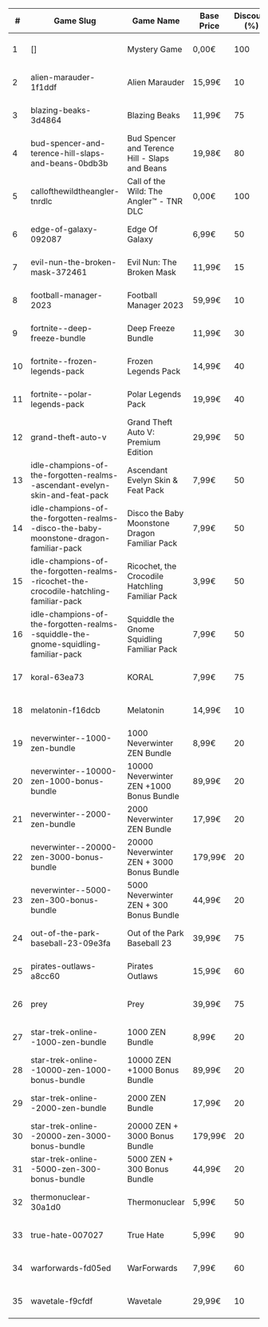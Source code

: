 |#|Game Slug|Game Name|Base Price|Discount (%)|Starts|Ends|
|---|---|---|---|---|---|---|
|1|[]|Mystery Game|0,00€|100|2022-12-15 16h|2022-12-16 16h|
|2|alien-marauder-1f1ddf|Alien Marauder|15,99€|10|2022-12-15 14h|2022-12-22 14h|
|3|blazing-beaks-3d4864|Blazing Beaks|11,99€|75|2022-12-15 15h|2023-01-02 15h|
|4|bud-spencer-and-terence-hill-slaps-and-beans-0bdb3b|Bud Spencer and Terence Hill - Slaps and Beans|19,98€|80|2022-12-16 04h|2023-01-01 04h|
|5|callofthewildtheangler-tnrdlc|Call of the Wild: The Angler™ - TNR DLC|0,00€|100|2022-12-15 10h|2023-01-05 10h|
|6|edge-of-galaxy-092087|Edge Of Galaxy|6,99€|50|2023-01-10 05h|2023-01-17 05h|
|7|evil-nun-the-broken-mask-372461|Evil Nun: The Broken Mask|11,99€|15|2022-12-09 18h|2022-12-16 18h|
|8|football-manager-2023|Football Manager 2023|59,99€|10|2022-12-22 15h|2022-12-27 15h|
|9|fortnite--deep-freeze-bundle|Deep Freeze Bundle|11,99€|30|2022-12-21 00h|2023-01-10 00h|
|10|fortnite--frozen-legends-pack|Frozen Legends Pack|14,99€|40|2022-12-21 00h|2023-01-10 00h|
|11|fortnite--polar-legends-pack|Polar Legends Pack|19,99€|40|2022-12-21 00h|2023-01-10 00h|
|12|grand-theft-auto-v|Grand Theft Auto V: Premium Edition|29,99€|50|2022-12-14 16h|2023-01-05 16h|
|13|idle-champions-of-the-forgotten-realms--ascendant-evelyn-skin-and-feat-pack|Ascendant Evelyn Skin & Feat Pack|7,99€|50|2023-01-13 20h|2023-01-20 20h|
|14|idle-champions-of-the-forgotten-realms--disco-the-baby-moonstone-dragon-familiar-pack|Disco the Baby Moonstone Dragon Familiar Pack|7,99€|50|2023-01-13 20h|2023-01-20 20h|
|15|idle-champions-of-the-forgotten-realms--ricochet-the-crocodile-hatchling-familiar-pack|Ricochet, the Crocodile Hatchling Familiar Pack|3,99€|50|2023-01-13 20h|2023-01-20 20h|
|16|idle-champions-of-the-forgotten-realms--squiddle-the-gnome-squidling-familiar-pack|Squiddle the Gnome Squidling Familiar Pack|7,99€|50|2023-01-13 20h|2023-01-20 20h|
|17|koral-63ea73|KORAL|7,99€|75|2022-12-18 05h|2023-01-01 05h|
|18|melatonin-f16dcb|Melatonin|14,99€|10|2022-12-15 17h|2023-01-05 17h|
|19|neverwinter--1000-zen-bundle|1000 Neverwinter ZEN Bundle|8,99€|20|2022-12-21 16h|2023-01-06 16h|
|20|neverwinter--10000-zen-1000-bonus-bundle|10000 Neverwinter ZEN +1000 Bonus Bundle|89,99€|20|2022-12-21 16h|2023-01-06 16h|
|21|neverwinter--2000-zen-bundle|2000 Neverwinter ZEN Bundle|17,99€|20|2022-12-21 16h|2023-01-06 16h|
|22|neverwinter--20000-zen-3000-bonus-bundle|20000 Neverwinter ZEN + 3000 Bonus Bundle|179,99€|20|2022-12-21 16h|2023-01-06 16h|
|23|neverwinter--5000-zen-300-bonus-bundle|5000 Neverwinter ZEN + 300 Bonus Bundle|44,99€|20|2022-12-21 16h|2023-01-06 16h|
|24|out-of-the-park-baseball-23-09e3fa|Out of the Park Baseball 23|39,99€|75|2022-12-22 18h|2023-01-05 13h|
|25|pirates-outlaws-a8cc60|Pirates Outlaws|15,99€|60|2022-12-12 05h|2022-12-18 05h|
|26|prey|Prey|39,99€|75|2023-01-24 16h|2023-01-31 16h|
|27|star-trek-online--1000-zen-bundle|1000 ZEN Bundle|8,99€|20|2022-12-21 16h|2023-01-02 16h|
|28|star-trek-online--10000-zen-1000-bonus-bundle|10000 ZEN +1000 Bonus Bundle|89,99€|20|2022-12-21 16h|2023-01-02 16h|
|29|star-trek-online--2000-zen-bundle|2000 ZEN Bundle|17,99€|20|2022-12-21 16h|2023-01-02 16h|
|30|star-trek-online--20000-zen-3000-bonus-bundle|20000 ZEN + 3000 Bonus Bundle|179,99€|20|2022-12-21 16h|2023-01-02 16h|
|31|star-trek-online--5000-zen-300-bonus-bundle|5000 ZEN + 300 Bonus Bundle|44,99€|20|2022-12-21 16h|2023-01-02 16h|
|32|thermonuclear-30a1d0|Thermonuclear|5,99€|50|2023-01-17 18h|2023-01-24 18h|
|33|true-hate-007027|True Hate|5,99€|90|2022-12-15 17h|2022-12-30 17h|
|34|warforwards-fd05ed|WarForwards|7,99€|60|2023-01-24 05h|2023-01-31 05h|
|35|wavetale-f9cfdf|Wavetale|29,99€|10|2022-12-12 16h|2022-12-19 16h|
